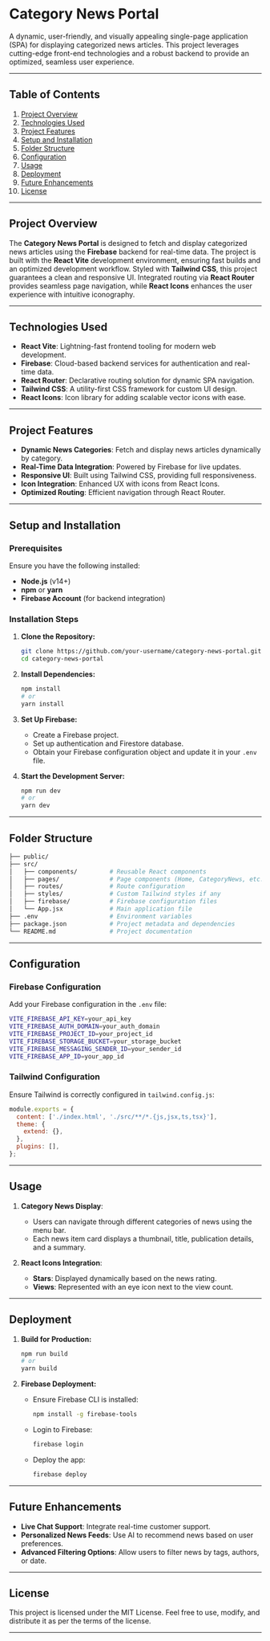 
# **Category News Portal**

A dynamic, user-friendly, and visually appealing single-page application (SPA) for displaying categorized news articles. This project leverages cutting-edge front-end technologies and a robust backend to provide an optimized, seamless user experience.

---

## **Table of Contents**

1. [Project Overview](#project-overview)  
2. [Technologies Used](#technologies-used)  
3. [Project Features](#project-features)  
4. [Setup and Installation](#setup-and-installation)  
5. [Folder Structure](#folder-structure)  
6. [Configuration](#configuration)  
7. [Usage](#usage)  
8. [Deployment](#deployment)  
9. [Future Enhancements](#future-enhancements)  
10. [License](#license)  

---

## **Project Overview**

The **Category News Portal** is designed to fetch and display categorized news articles using the **Firebase** backend for real-time data. The project is built with the **React Vite** development environment, ensuring fast builds and an optimized development workflow. Styled with **Tailwind CSS**, this project guarantees a clean and responsive UI. Integrated routing via **React Router** provides seamless page navigation, while **React Icons** enhances the user experience with intuitive iconography.

---

## **Technologies Used**

- **React Vite**: Lightning-fast frontend tooling for modern web development.
- **Firebase**: Cloud-based backend services for authentication and real-time data.
- **React Router**: Declarative routing solution for dynamic SPA navigation.
- **Tailwind CSS**: A utility-first CSS framework for custom UI design.
- **React Icons**: Icon library for adding scalable vector icons with ease.

---

## **Project Features**

- **Dynamic News Categories**: Fetch and display news articles dynamically by category.
- **Real-Time Data Integration**: Powered by Firebase for live updates.
- **Responsive UI**: Built using Tailwind CSS, providing full responsiveness.
- **Icon Integration**: Enhanced UX with icons from React Icons.
- **Optimized Routing**: Efficient navigation through React Router.

---

## **Setup and Installation**

### Prerequisites

Ensure you have the following installed:

- **Node.js** (v14+)
- **npm** or **yarn**
- **Firebase Account** (for backend integration)

### Installation Steps

1. **Clone the Repository:**
   ```bash
   git clone https://github.com/your-username/category-news-portal.git
   cd category-news-portal
   ```

2. **Install Dependencies:**
   ```bash
   npm install
   # or
   yarn install
   ```

3. **Set Up Firebase:**
   - Create a Firebase project.
   - Set up authentication and Firestore database.
   - Obtain your Firebase configuration object and update it in your `.env` file.

4. **Start the Development Server:**
   ```bash
   npm run dev
   # or
   yarn dev
   ```

---

## **Folder Structure**

```bash
├── public/
├── src/
│   ├── components/         # Reusable React components
│   ├── pages/              # Page components (Home, CategoryNews, etc.)
│   ├── routes/             # Route configuration
│   ├── styles/             # Custom Tailwind styles if any
│   ├── firebase/           # Firebase configuration files
│   └── App.jsx             # Main application file
├── .env                    # Environment variables
├── package.json            # Project metadata and dependencies
└── README.md               # Project documentation
```

---

## **Configuration**

### Firebase Configuration

Add your Firebase configuration in the `.env` file:

```bash
VITE_FIREBASE_API_KEY=your_api_key
VITE_FIREBASE_AUTH_DOMAIN=your_auth_domain
VITE_FIREBASE_PROJECT_ID=your_project_id
VITE_FIREBASE_STORAGE_BUCKET=your_storage_bucket
VITE_FIREBASE_MESSAGING_SENDER_ID=your_sender_id
VITE_FIREBASE_APP_ID=your_app_id
```

### Tailwind Configuration

Ensure Tailwind is correctly configured in `tailwind.config.js`:

```javascript
module.exports = {
  content: ['./index.html', './src/**/*.{js,jsx,ts,tsx}'],
  theme: {
    extend: {},
  },
  plugins: [],
};
```

---

## **Usage**

1. **Category News Display**:  
   - Users can navigate through different categories of news using the menu bar.
   - Each news item card displays a thumbnail, title, publication details, and a summary.

2. **React Icons Integration**:  
   - **Stars**: Displayed dynamically based on the news rating.
   - **Views**: Represented with an eye icon next to the view count.

---

## **Deployment**

1. **Build for Production:**
   ```bash
   npm run build
   # or
   yarn build
   ```

2. **Firebase Deployment:**
   - Ensure Firebase CLI is installed:
     ```bash
     npm install -g firebase-tools
     ```
   - Login to Firebase:
     ```bash
     firebase login
     ```
   - Deploy the app:
     ```bash
     firebase deploy
     ```

---

## **Future Enhancements**

- **Live Chat Support**: Integrate real-time customer support.
- **Personalized News Feeds**: Use AI to recommend news based on user preferences.
- **Advanced Filtering Options**: Allow users to filter news by tags, authors, or date.

---

## **License**

This project is licensed under the MIT License. Feel free to use, modify, and distribute it as per the terms of the license.

---

